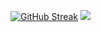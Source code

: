 [![GitHub Streak](https://github-readme-streak-stats.herokuapp.com?user=amankumarconnect&theme=transparent)](https://git.io/streak-stats)
![](https://komarev.com/ghpvc/?username=your-github-username)

<!--
**amankumarconnect/amankumarconnect** is a ✨ _special_ ✨ repository because its `README.md` (this file) appears on your GitHub profile.

Here are some ideas to get you started:

- 🔭 I’m currently working on ...
- 🌱 I’m currently learning ...
- 👯 I’m looking to collaborate on ...
- 🤔 I’m looking for help with ...
- 💬 Ask me about ...
- 📫 How to reach me: ...
- 😄 Pronouns: ...
- ⚡ Fun fact: ...
-->
